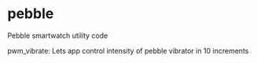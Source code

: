 pebble
======

Pebble smartwatch utility code

pwm_vibrate:
Lets app control intensity of pebble vibrator in 10 increments
